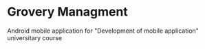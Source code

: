 # Grovery Managment
 Android mobile application for "Development of mobile application" universitary course
